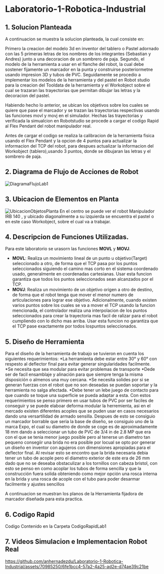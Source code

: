 # Laboratorio-1-Robotica-Industrial
## 1. Solucion Planteada
A continuacion se muestra la solucion planteada, la cual consiste en:

Primero la creacion del modelo 3d en inventor del tablero o Pastel adornado con las 5 primeras letras de los nombres de los integrantes (Sebastian y Andres) junto a una decoracion de un sombrero de paja. Segundo, el modelo de la herramienta a usar en el flanche del robot, la cual debe sostener fijamente un marcador en la punta y construirse posteriormetne usando impresion 3D y tubos de PVC. Seguidamente se procedio a implementar los modelos de la herramienta y del pastel en Robot studio para la creacion del Tooldata de la herramienta y el Workobject sobre el cual se trazaran las trayectorias que permitan dibujar las letras y la decoracion del pastel.

Habiendo hecho lo anterior, se ubican los objetivos sobre los cuales se quiere que pase el marcador y se trazan las trayectorias respectivas usando las funciones movl y movj en el simulador. Hechas las trayectorias y verificada la simualcion en Robotstudio se procede a cargar el codigo Rapid al Flex Pendant del robot manipulador real.

Antes de cargar el codigo se realiza la calibracion de la herramienta fisica usando el Flex Pendant y la opcion de 4 puntos para actualizar la informacion del TCP del robot, para despues actualizar la informacion del Workobject (tablero),usando 3 puntos, donde se dibujaran las letras y el sombrero de paja.
## 2. Diagrama de Flujo de Acciones de Robot
![DiagramaFlujoLab1](https://github.com/anhernadezdu/Laboratorio-1-Robotica-Industrial/assets/70985250/b701f764-fc35-47de-b7d8-55fd3c524727)

## 3. Ubicacion de Elementos en Planta
![UbicacionObjetosPlanta](https://github.com/anhernadezdu/Laboratorio-1-Robotica-Industrial/assets/70985250/89788107-3a91-473a-95f8-0f95eda5c5a5)
En el centro se puede ver el robot Manipulador IRB 140 , y ubicado diagonalmente a su izquierda se encuentra el pastel o en este caso Workobject, sobre el cual va a trabajar.


## 4. Descripcion de Funciones Utilizadas.
Para este laboratorio se urasorn las funciones **MOVL** y **MOVJ**.

- **MOVL**: Realiza un movimiento lineal de un punto u objetivo(Target) seleccionado a otro, de forma que el TCP pasa por los puntos seleccionados siguiendo el camino mas corto en el sistema coordenado usado, generalmente en coordenadas cartesianas. Usar esta funcion garantiza que todos los puntos seleccionados sean alcanzados por el TCP.
- **MOVJ**: Realiza un movimiento de un objetivo origen a otro de destino, de forma que el robot tenga que mover el menor numero de articulaciones para lograr ese objetivo. Adicionalmente, cuando existen varios puntos sobre los cuales se va a mover el TCP usando la funcion mencionada, el controlador realiza una interpolacion de los puntos seleccionados para crear la trayectoria mas facil de ralizar para el robot cumpliendo con lo dicho mas arriba. Usar esta funcion no garantiza que el TCP pase exactamente por todos lospuntos seleccionados.

## 5. Diseño de Herramienta
Para el diseño de la herramienta de trabajo se tuvieron en cuenta los siguientes requerimientos:
*La herramienta debe estar entre 30° y 60° con respesto al deflector final para evitar generar singularidades facilmente.
*Se necesita que sea modular para evitar problemas de transporte
*Dede ser de facil ensamblaje y alinación para que siempre tenga la misma disposición o almenos una muy cercana.
*Se necesita solides por si se generan fuerzas con el robot que no son deseadas se puedan soportar y la herramienta no salga afectada.
*Debe tener un lebe juego de contacto para que cuando se toque una superficie se pueda adaptar a esta.
Con estos requerimientos se penso primero en usar tubos de PVC por ser faciles de conseguir y se puede elaboar deforma modular la herremienta, asi en el mercado existen diferentes acoples que se puden usar en casos necesarios dando una versartilidad de armado sensilla. Despues de esto se consiguio un marcador borrable que seria la base de diseño, se consiguio uno de la marca Expo, el cual su diametro de donde se coge es de aproximadamente 18 mm dando a seleccionar un tubo de PVC de 3/4 in de 2.8 MP que era con el que se tenia menor juego posible pero al tenerse un diametro tan pequeno consegiir una brida no era posible por locual se opto por generar un diseño en inventor con agujeros con dimensiones apropiadas para el deflector final. Al revisar esto se encontro que la brida necesaria debia tener un tubo de acople pero el diametro exterior de este era de 26 mm dado que no se deseaba obstaculizar a los tornillos con cabeza bristol, con esto se penso en como acoplar los tubos de forma sencilla y que la construcción fuera solida obteniendo como mejor opción una rosca interna en la brida y una rosca de acople con el tubo para poder desarmar facilmente y ajustes sencillos

A continuacion se muestran los planos de la Herramienta fijadora de marcador diseñada para esta practica.
## 6. Codigo Rapid
Codigo Contenido en la Carpeta CodigoRapidLab1

## 7. Videos Simulacion e Implementacion Robot Real


https://github.com/anhernadezdu/Laboratorio-1-Robotica-Industrial/assets/70985250/6fe1bcc4-57a2-4a25-ad2e-d74ae39c21be

